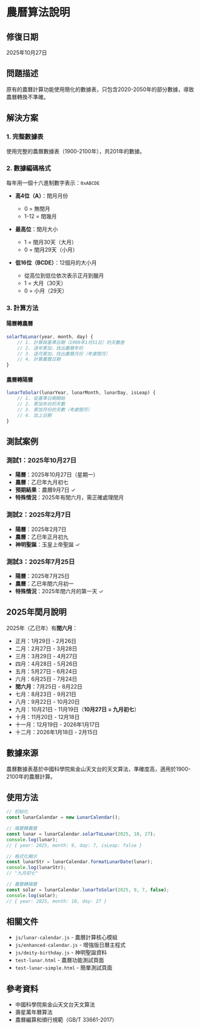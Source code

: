 # 農曆算法說明

## 修復日期
2025年10月27日

## 問題描述
原有的農曆計算功能使用簡化的數據表，只包含2020-2050年的部分數據，導致農曆轉換不準確。

## 解決方案

### 1. 完整數據表
使用完整的農曆數據表（1900-2100年），共201年的數據。

### 2. 數據編碼格式
每年用一個十六進制數字表示：`0xABCDE`

- **高4位（A）**：閏月月份
  - 0 = 無閏月
  - 1-12 = 閏幾月
  
- **最高位**：閏月大小
  - 1 = 閏月30天（大月）
  - 0 = 閏月29天（小月）
  
- **低16位（BCDE）**：12個月的大小月
  - 從高位到低位依次表示正月到臘月
  - 1 = 大月（30天）
  - 0 = 小月（29天）

### 3. 計算方法

#### 陽曆轉農曆
```javascript
solarToLunar(year, month, day) {
    // 1. 計算與基準日期（1900年1月31日）的天數差
    // 2. 逐年累加，找出農曆年份
    // 3. 逐月累加，找出農曆月份（考慮閏月）
    // 4. 計算農曆日期
}
```

#### 農曆轉陽曆
```javascript
lunarToSolar(lunarYear, lunarMonth, lunarDay, isLeap) {
    // 1. 從基準日期開始
    // 2. 累加年份的天數
    // 3. 累加月份的天數（考慮閏月）
    // 4. 加上日期
}
```

## 測試案例

### 測試1：2025年10月27日
- **陽曆**：2025年10月27日（星期一）
- **農曆**：乙巳年九月初七
- **預期結果**：農曆9月7日 ✓
- **特殊情況**：2025年有閏六月，需正確處理閏月

### 測試2：2025年2月7日
- **陽曆**：2025年2月7日
- **農曆**：乙巳年正月初九
- **神明聖誕**：玉皇上帝聖誕 ✓

### 測試3：2025年7月25日
- **陽曆**：2025年7月25日
- **農曆**：乙巳年閏六月初一
- **特殊情況**：2025年閏六月的第一天 ✓

## 2025年閏月說明

2025年（乙巳年）有**閏六月**：
- 正月：1月29日 - 2月26日
- 二月：2月27日 - 3月28日
- 三月：3月29日 - 4月27日
- 四月：4月28日 - 5月26日
- 五月：5月27日 - 6月24日
- 六月：6月25日 - 7月24日
- **閏六月**：7月25日 - 8月22日
- 七月：8月23日 - 9月21日
- 八月：9月22日 - 10月20日
- 九月：10月21日 - 11月19日（**10月27日 = 九月初七**）
- 十月：11月20日 - 12月18日
- 十一月：12月19日 - 2026年1月17日
- 十二月：2026年1月18日 - 2月15日

## 數據來源
農曆數據表基於中國科學院紫金山天文台的天文算法，準確度高，適用於1900-2100年的農曆計算。

## 使用方法

```javascript
// 初始化
const lunarCalendar = new LunarCalendar();

// 陽曆轉農曆
const lunar = lunarCalendar.solarToLunar(2025, 10, 27);
console.log(lunar);
// { year: 2025, month: 9, day: 7, isLeap: false }

// 格式化顯示
const lunarStr = lunarCalendar.formatLunarDate(lunar);
console.log(lunarStr);
// "九月初七"

// 農曆轉陽曆
const solar = lunarCalendar.lunarToSolar(2025, 9, 7, false);
console.log(solar);
// { year: 2025, month: 10, day: 27 }
```

## 相關文件
- `js/lunar-calendar.js` - 農曆計算核心模組
- `js/enhanced-calendar.js` - 增強版日曆主程式
- `js/deity-birthday.js` - 神明聖誕資料
- `test-lunar.html` - 農曆功能測試頁面
- `test-lunar-simple.html` - 簡單測試頁面

## 參考資料
- 中國科學院紫金山天文台天文算法
- 壽星萬年曆算法
- 農曆編算和頒行規範（GB/T 33661-2017）
